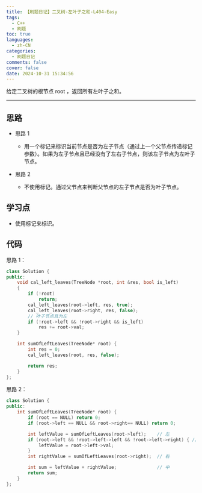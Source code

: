 ```yaml
---
title: 【刷题日记】二叉树-左叶子之和-L404-Easy
tags:
  - C++
  - 刷题
toc: true
languages:
  - zh-CN
categories:
  - 刷题日记
comments: false
cover: false
date: 2024-10-31 15:34:56
---
```


给定二叉树的根节点 root ，返回所有左叶子之和。

<!-- more -->

---

## 思路

* 思路 1
    * 用一个标记来标识当前节点是否为左子节点（通过上一个父节点传递标记参数）。如果为左子节点且已经没有了左右子节点，则该左子节点为左叶子节点。

* 思路 2
    * 不使用标记。通过父节点来判断父节点的左子节点是否为叶子节点。

## 学习点

* 使用标记来标识。

## 代码

思路 1：

```cpp
class Solution {
public:
    void cal_left_leaves(TreeNode *root, int &res, bool is_left)
    {
        if (!root)
            return;
        cal_left_leaves(root->left, res, true);
        cal_left_leaves(root->right, res, false);
        // 叶子节点且为左
        if (!root->left && !root->right && is_left)
            res += root->val;
    }

    int sumOfLeftLeaves(TreeNode* root) {
        int res = 0;
        cal_left_leaves(root, res, false);

        return res;
    }
};
```

思路 2：

```cpp
class Solution {
public:
    int sumOfLeftLeaves(TreeNode* root) {
        if (root == NULL) return 0;
        if (root->left == NULL && root->right== NULL) return 0;

        int leftValue = sumOfLeftLeaves(root->left);    // 左
        if (root->left && !root->left->left && !root->left->right) { // 左子树就是一个左叶子的情况
            leftValue = root->left->val;
        }
        int rightValue = sumOfLeftLeaves(root->right);  // 右

        int sum = leftValue + rightValue;               // 中
        return sum;
    }
};
```